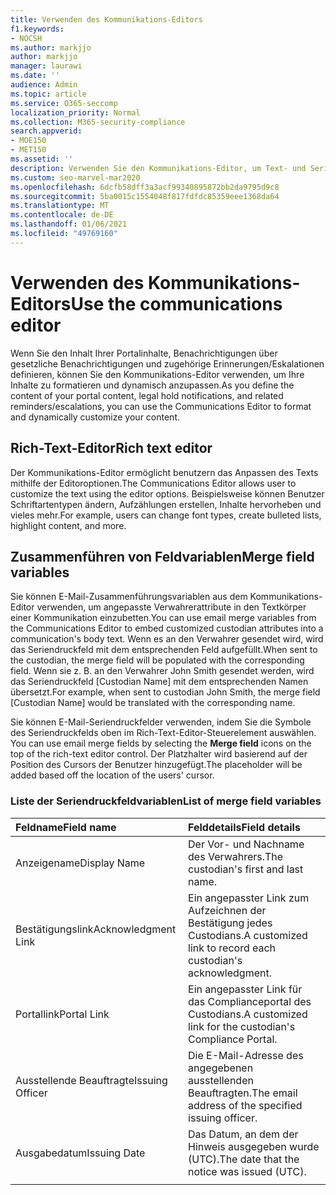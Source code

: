 ```yaml
---
title: Verwenden des Kommunikations-Editors
f1.keywords:
- NOCSH
ms.author: markjjo
author: markjjo
manager: laurawi
ms.date: ''
audience: Admin
ms.topic: article
ms.service: O365-seccomp
localization_priority: Normal
ms.collection: M365-security-compliance
search.appverid:
- MOE150
- MET150
ms.assetid: ''
description: Verwenden Sie den Kommunikations-Editor, um Text- und Serienfeldvariablen zu ändern, wenn Sie Ihre Inhalte formatieren.
ms.custom: seo-marvel-mar2020
ms.openlocfilehash: 6dcfb58dff3a3acf99340895872bb2da9795d9c8
ms.sourcegitcommit: 5ba0015c1554048f817fdfdc85359eee1368da64
ms.translationtype: MT
ms.contentlocale: de-DE
ms.lasthandoff: 01/06/2021
ms.locfileid: "49769160"
---
```

# <a name="use-the-communications-editor"></a><span data-ttu-id="78c5d-103">Verwenden des Kommunikations-Editors</span><span class="sxs-lookup"><span data-stu-id="78c5d-103">Use the communications editor</span></span>

<span data-ttu-id="78c5d-104">Wenn Sie den Inhalt Ihrer Portalinhalte, Benachrichtigungen über gesetzliche Benachrichtigungen und zugehörige Erinnerungen/Eskalationen definieren, können Sie den Kommunikations-Editor verwenden, um Ihre Inhalte zu formatieren und dynamisch anzupassen.</span><span class="sxs-lookup"><span data-stu-id="78c5d-104">As you define the content of your portal content, legal hold notifications, and related reminders/escalations, you can use the Communications Editor to format and dynamically customize your content.</span></span>

## <a name="rich-text-editor"></a><span data-ttu-id="78c5d-105">Rich-Text-Editor</span><span class="sxs-lookup"><span data-stu-id="78c5d-105">Rich text editor</span></span>

<span data-ttu-id="78c5d-106">Der Kommunikations-Editor ermöglicht benutzern das Anpassen des Texts mithilfe der Editoroptionen.</span><span class="sxs-lookup"><span data-stu-id="78c5d-106">The Communications Editor allows user to customize the text using the editor options.</span></span> <span data-ttu-id="78c5d-107">Beispielsweise können Benutzer Schriftartentypen ändern, Aufzählungen erstellen, Inhalte hervorheben und vieles mehr.</span><span class="sxs-lookup"><span data-stu-id="78c5d-107">For example, users can change font types, create bulleted lists, highlight content, and more.</span></span>

## <a name="merge-field-variables"></a><span data-ttu-id="78c5d-108">Zusammenführen von Feldvariablen</span><span class="sxs-lookup"><span data-stu-id="78c5d-108">Merge field variables</span></span>

<span data-ttu-id="78c5d-109">Sie können E-Mail-Zusammenführungsvariablen aus dem Kommunikations-Editor verwenden, um angepasste Verwahrerattribute in den Textkörper einer Kommunikation einzubetten.</span><span class="sxs-lookup"><span data-stu-id="78c5d-109">You can use email merge variables from the Communications Editor to embed customized custodian attributes into a communication's body text.</span></span> <span data-ttu-id="78c5d-110">Wenn es an den Verwahrer gesendet wird, wird das Seriendruckfeld mit dem entsprechenden Feld aufgefüllt.</span><span class="sxs-lookup"><span data-stu-id="78c5d-110">When sent to the custodian, the merge field will be populated with the corresponding field.</span></span> <span data-ttu-id="78c5d-111">Wenn sie z. B. an den Verwahrer John Smith gesendet werden, wird das Seriendruckfeld [Custodian Name] mit dem entsprechenden Namen übersetzt.</span><span class="sxs-lookup"><span data-stu-id="78c5d-111">For example, when sent to custodian John Smith, the merge field [Custodian Name] would be translated with the corresponding name.</span></span>

<span data-ttu-id="78c5d-112">Sie können E-Mail-Seriendruckfelder verwenden, indem Sie die Symbole des Seriendruckfelds oben im Rich-Text-Editor-Steuerelement auswählen. </span><span class="sxs-lookup"><span data-stu-id="78c5d-112">You can use email merge fields by selecting the **Merge field** icons on the top of the rich-text editor control.</span></span> <span data-ttu-id="78c5d-113">Der Platzhalter wird basierend auf der Position des Cursors der Benutzer hinzugefügt.</span><span class="sxs-lookup"><span data-stu-id="78c5d-113">The placeholder will be added based off the location of the users' cursor.</span></span>

### <a name="list-of-merge-field-variables"></a><span data-ttu-id="78c5d-114">Liste der Seriendruckfeldvariablen</span><span class="sxs-lookup"><span data-stu-id="78c5d-114">List of merge field variables</span></span>

| <span data-ttu-id="78c5d-115">Feldname</span><span class="sxs-lookup"><span data-stu-id="78c5d-115">Field name</span></span>                  | <span data-ttu-id="78c5d-116">Felddetails</span><span class="sxs-lookup"><span data-stu-id="78c5d-116">Field details</span></span> |
| :------------------- | :------------------- |
| <span data-ttu-id="78c5d-117">Anzeigename</span><span class="sxs-lookup"><span data-stu-id="78c5d-117">Display Name</span></span>  | <span data-ttu-id="78c5d-118">Der Vor- und Nachname des Verwahrers.</span><span class="sxs-lookup"><span data-stu-id="78c5d-118">The custodian's first and last name.</span></span> | 
| <span data-ttu-id="78c5d-119">Bestätigungslink</span><span class="sxs-lookup"><span data-stu-id="78c5d-119">Acknowledgment Link</span></span> | <span data-ttu-id="78c5d-120">Ein angepasster Link zum Aufzeichnen der Bestätigung jedes Custodians.</span><span class="sxs-lookup"><span data-stu-id="78c5d-120">A customized link to record each custodian's acknowledgment.</span></span>|                 |
| <span data-ttu-id="78c5d-121">Portallink</span><span class="sxs-lookup"><span data-stu-id="78c5d-121">Portal Link</span></span>     | <span data-ttu-id="78c5d-122">Ein angepasster Link für das Complianceportal des Custodians.</span><span class="sxs-lookup"><span data-stu-id="78c5d-122">A customized link for the custodian's Compliance Portal.</span></span>|                |
| <span data-ttu-id="78c5d-123">Ausstellende Beauftragte</span><span class="sxs-lookup"><span data-stu-id="78c5d-123">Issuing Officer</span></span>                   | <span data-ttu-id="78c5d-124">Die E-Mail-Adresse des angegebenen ausstellenden Beauftragten.</span><span class="sxs-lookup"><span data-stu-id="78c5d-124">The email address of the specified issuing officer.</span></span>|                   |
| <span data-ttu-id="78c5d-125">Ausgabedatum</span><span class="sxs-lookup"><span data-stu-id="78c5d-125">Issuing Date</span></span>                   | <span data-ttu-id="78c5d-126">Das Datum, an dem der Hinweis ausgegeben wurde (UTC).</span><span class="sxs-lookup"><span data-stu-id="78c5d-126">The date that the notice was issued (UTC).</span></span>              |
|||
